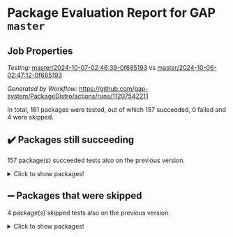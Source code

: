 # Package Evaluation Report for GAP `master`

## Job Properties

*Testing:* [master/2024-10-07-02:46:39-0f685193](https://github.com/gap-system/PackageDistro/blob/data/reports/master/2024-10-07-02:46:39-0f685193) vs [master/2024-10-06-02:47:12-0f685193](https://github.com/gap-system/PackageDistro/blob/data/reports/master/2024-10-06-02:47:12-0f685193)

*Generated by Workflow:* https://github.com/gap-system/PackageDistro/actions/runs/11207542211

In total, 161 packages were tested, out of which 157 succeeded, 0 failed and 4 were skipped.

## :heavy_check_mark: Packages still succeeding

157 package(s) succeeded tests also on the previous version.
<details><summary>Click to show packages!</summary>

- 4ti2interface 2023.02-04 [(success)](https://github.com/gap-system/PackageDistro/actions/runs/11207542211/job/31150125566)
- ace 5.6.2 [(success)](https://github.com/gap-system/PackageDistro/actions/runs/11207542211/job/31150125708)
- aclib 1.3.2 [(success)](https://github.com/gap-system/PackageDistro/actions/runs/11207542211/job/31150125860)
- agt 0.3.1 [(success)](https://github.com/gap-system/PackageDistro/actions/runs/11207542211/job/31150126014)
- alnuth 3.2.1 [(success)](https://github.com/gap-system/PackageDistro/actions/runs/11207542211/job/31150126221)
- anupq 3.3.0 [(success)](https://github.com/gap-system/PackageDistro/actions/runs/11207542211/job/31150126371)
- atlasrep 2.1.9 [(success)](https://github.com/gap-system/PackageDistro/actions/runs/11207542211/job/31150126501)
- autodoc 2023.06.19 [(success)](https://github.com/gap-system/PackageDistro/actions/runs/11207542211/job/31150126628)
- automata 1.16 [(success)](https://github.com/gap-system/PackageDistro/actions/runs/11207542211/job/31150129737)
- automgrp 1.3.2 [(success)](https://github.com/gap-system/PackageDistro/actions/runs/11207542211/job/31150130104)
- autpgrp 1.11 [(success)](https://github.com/gap-system/PackageDistro/actions/runs/11207542211/job/31150130383)
- cap 2024.09-23 [(success)](https://github.com/gap-system/PackageDistro/actions/runs/11207542211/job/31150130582)
- caratinterface 2.3.6 [(success)](https://github.com/gap-system/PackageDistro/actions/runs/11207542211/job/31150132418)
- cddinterface 2024.09.02 [(success)](https://github.com/gap-system/PackageDistro/actions/runs/11207542211/job/31150132542)
- circle 1.6.6 [(success)](https://github.com/gap-system/PackageDistro/actions/runs/11207542211/job/31150132650)
- classicpres 1.22 [(success)](https://github.com/gap-system/PackageDistro/actions/runs/11207542211/job/31150132796)
- cohomolo 1.6.11 [(success)](https://github.com/gap-system/PackageDistro/actions/runs/11207542211/job/31150132926)
- congruence 1.2.7 [(success)](https://github.com/gap-system/PackageDistro/actions/runs/11207542211/job/31150133073)
- corefreesub 0.6 [(success)](https://github.com/gap-system/PackageDistro/actions/runs/11207542211/job/31150133229)
- corelg 1.57 [(success)](https://github.com/gap-system/PackageDistro/actions/runs/11207542211/job/31150133371)
- crime 1.6 [(success)](https://github.com/gap-system/PackageDistro/actions/runs/11207542211/job/31150133508)
- crisp 1.4.6 [(success)](https://github.com/gap-system/PackageDistro/actions/runs/11207542211/job/31150133639)
- crypting 0.10.5 [(success)](https://github.com/gap-system/PackageDistro/actions/runs/11207542211/job/31150133796)
- cryst 4.1.27 [(success)](https://github.com/gap-system/PackageDistro/actions/runs/11207542211/job/31150133931)
- crystcat 1.1.10 [(success)](https://github.com/gap-system/PackageDistro/actions/runs/11207542211/job/31150134076)
- ctbllib 1.3.9 [(success)](https://github.com/gap-system/PackageDistro/actions/runs/11207542211/job/31150134211)
- cubefree 1.19 [(success)](https://github.com/gap-system/PackageDistro/actions/runs/11207542211/job/31150134307)
- curlinterface 2.4.0 [(success)](https://github.com/gap-system/PackageDistro/actions/runs/11207542211/job/31150134443)
- cvec 2.8.2 [(success)](https://github.com/gap-system/PackageDistro/actions/runs/11207542211/job/31150134565)
- datastructures 0.3.1 [(success)](https://github.com/gap-system/PackageDistro/actions/runs/11207542211/job/31150134689)
- deepthought 1.0.7 [(success)](https://github.com/gap-system/PackageDistro/actions/runs/11207542211/job/31150134815)
- design 1.8 [(success)](https://github.com/gap-system/PackageDistro/actions/runs/11207542211/job/31150134945)
- difsets 2.3.1 [(success)](https://github.com/gap-system/PackageDistro/actions/runs/11207542211/job/31150135068)
- digraphs 1.9.0 [(success)](https://github.com/gap-system/PackageDistro/actions/runs/11207542211/job/31150135199)
- edim 1.3.8 [(success)](https://github.com/gap-system/PackageDistro/actions/runs/11207542211/job/31150135338)
- example 4.3.4 [(success)](https://github.com/gap-system/PackageDistro/actions/runs/11207542211/job/31150135491)
- examplesforhomalg 2023.10-01 [(success)](https://github.com/gap-system/PackageDistro/actions/runs/11207542211/job/31150135626)
- factint 1.6.3 [(success)](https://github.com/gap-system/PackageDistro/actions/runs/11207542211/job/31150135774)
- ferret 1.0.14 [(success)](https://github.com/gap-system/PackageDistro/actions/runs/11207542211/job/31150135911)
- fga 1.5.0 [(success)](https://github.com/gap-system/PackageDistro/actions/runs/11207542211/job/31150136054)
- fining 1.5.6 [(success)](https://github.com/gap-system/PackageDistro/actions/runs/11207542211/job/31150136190)
- float 1.0.5 [(success)](https://github.com/gap-system/PackageDistro/actions/runs/11207542211/job/31150136331)
- format 1.4.4 [(success)](https://github.com/gap-system/PackageDistro/actions/runs/11207542211/job/31150136472)
- forms 1.2.12 [(success)](https://github.com/gap-system/PackageDistro/actions/runs/11207542211/job/31150136608)
- fplsa 1.2.6 [(success)](https://github.com/gap-system/PackageDistro/actions/runs/11207542211/job/31150136746)
- fr 2.4.13 [(success)](https://github.com/gap-system/PackageDistro/actions/runs/11207542211/job/31150136898)
- francy 2.0.3 [(success)](https://github.com/gap-system/PackageDistro/actions/runs/11207542211/job/31150137063)
- fwtree 1.3 [(success)](https://github.com/gap-system/PackageDistro/actions/runs/11207542211/job/31150137220)
- gapdoc 1.6.7 [(success)](https://github.com/gap-system/PackageDistro/actions/runs/11207542211/job/31150137406)
- gauss 2023.08-01 [(success)](https://github.com/gap-system/PackageDistro/actions/runs/11207542211/job/31150137574)
- gaussforhomalg 2024.08-01 [(success)](https://github.com/gap-system/PackageDistro/actions/runs/11207542211/job/31150137745)
- gbnp 1.1.0 [(success)](https://github.com/gap-system/PackageDistro/actions/runs/11207542211/job/31150137880)
- generalizedmorphismsforcap 2024.09-02 [(success)](https://github.com/gap-system/PackageDistro/actions/runs/11207542211/job/31150138020)
- genss 1.6.9 [(success)](https://github.com/gap-system/PackageDistro/actions/runs/11207542211/job/31150138177)
- gradedmodules 2024.01-01 [(success)](https://github.com/gap-system/PackageDistro/actions/runs/11207542211/job/31150138328)
- gradedringforhomalg 2024.07-01 [(success)](https://github.com/gap-system/PackageDistro/actions/runs/11207542211/job/31150138469)
- grape 4.9.1 [(success)](https://github.com/gap-system/PackageDistro/actions/runs/11207542211/job/31150138606)
- groupoids 1.76 [(success)](https://github.com/gap-system/PackageDistro/actions/runs/11207542211/job/31150138751)
- grpconst 2.6.5 [(success)](https://github.com/gap-system/PackageDistro/actions/runs/11207542211/job/31150138937)
- guarana 0.96.3 [(success)](https://github.com/gap-system/PackageDistro/actions/runs/11207542211/job/31150139114)
- guava 3.19 [(success)](https://github.com/gap-system/PackageDistro/actions/runs/11207542211/job/31150139307)
- hap 1.65 [(success)](https://github.com/gap-system/PackageDistro/actions/runs/11207542211/job/31150139450)
- hapcryst 0.1.15 [(success)](https://github.com/gap-system/PackageDistro/actions/runs/11207542211/job/31150139581)
- hecke 1.5.4 [(success)](https://github.com/gap-system/PackageDistro/actions/runs/11207542211/job/31150139714)
- help 4.0 [(success)](https://github.com/gap-system/PackageDistro/actions/runs/11207542211/job/31150139837)
- homalg 2024.01-01 [(success)](https://github.com/gap-system/PackageDistro/actions/runs/11207542211/job/31150139979)
- homalgtocas 2023.11-01 [(success)](https://github.com/gap-system/PackageDistro/actions/runs/11207542211/job/31150140091)
- idrel 2.48 [(success)](https://github.com/gap-system/PackageDistro/actions/runs/11207542211/job/31150140225)
- images 1.3.3 [(success)](https://github.com/gap-system/PackageDistro/actions/runs/11207542211/job/31150140379)
- intpic 0.4.0 [(success)](https://github.com/gap-system/PackageDistro/actions/runs/11207542211/job/31150140511)
- io 4.9.0 [(success)](https://github.com/gap-system/PackageDistro/actions/runs/11207542211/job/31150140673)
- io_forhomalg 2023.02-04 [(success)](https://github.com/gap-system/PackageDistro/actions/runs/11207542211/job/31150140842)
- irredsol 1.4.4 [(success)](https://github.com/gap-system/PackageDistro/actions/runs/11207542211/job/31150141014)
- json 2.2.2 [(success)](https://github.com/gap-system/PackageDistro/actions/runs/11207542211/job/31150141180)
- jupyterkernel 1.5.1 [(success)](https://github.com/gap-system/PackageDistro/actions/runs/11207542211/job/31150141369)
- jupyterviz 1.5.6 [(success)](https://github.com/gap-system/PackageDistro/actions/runs/11207542211/job/31150141541)
- kan 1.37 [(success)](https://github.com/gap-system/PackageDistro/actions/runs/11207542211/job/31150141695)
- kbmag 1.5.11 [(success)](https://github.com/gap-system/PackageDistro/actions/runs/11207542211/job/31150141862)
- laguna 3.9.7 [(success)](https://github.com/gap-system/PackageDistro/actions/runs/11207542211/job/31150142039)
- liealgdb 2.2.1 [(success)](https://github.com/gap-system/PackageDistro/actions/runs/11207542211/job/31150142219)
- liepring 2.9.1 [(success)](https://github.com/gap-system/PackageDistro/actions/runs/11207542211/job/31150142413)
- liering 2.4.2 [(success)](https://github.com/gap-system/PackageDistro/actions/runs/11207542211/job/31150142573)
- linearalgebraforcap 2024.09-04 [(success)](https://github.com/gap-system/PackageDistro/actions/runs/11207542211/job/31150142738)
- lins 0.9 [(success)](https://github.com/gap-system/PackageDistro/actions/runs/11207542211/job/31150142890)
- localizeringforhomalg 2023.10-01 [(success)](https://github.com/gap-system/PackageDistro/actions/runs/11207542211/job/31150143032)
- loops 3.4.4 [(success)](https://github.com/gap-system/PackageDistro/actions/runs/11207542211/job/31150143200)
- lpres 1.1.1 [(success)](https://github.com/gap-system/PackageDistro/actions/runs/11207542211/job/31150143357)
- majoranaalgebras 1.5.2 [(success)](https://github.com/gap-system/PackageDistro/actions/runs/11207542211/job/31150143504)
- mapclass 1.4.6 [(success)](https://github.com/gap-system/PackageDistro/actions/runs/11207542211/job/31150143667)
- matgrp 0.70 [(success)](https://github.com/gap-system/PackageDistro/actions/runs/11207542211/job/31150143938)
- matricesforhomalg 2024.08-05 [(success)](https://github.com/gap-system/PackageDistro/actions/runs/11207542211/job/31150144126)
- modisom 3.0.0 [(success)](https://github.com/gap-system/PackageDistro/actions/runs/11207542211/job/31150144286)
- modulepresentationsforcap 2024.09-02 [(success)](https://github.com/gap-system/PackageDistro/actions/runs/11207542211/job/31150144436)
- modules 2024.01-01 [(success)](https://github.com/gap-system/PackageDistro/actions/runs/11207542211/job/31150144576)
- monoidalcategories 2024.09-05 [(success)](https://github.com/gap-system/PackageDistro/actions/runs/11207542211/job/31150144707)
- nconvex 2022.09-01 [(success)](https://github.com/gap-system/PackageDistro/actions/runs/11207542211/job/31150144850)
- nilmat 1.4.2 [(success)](https://github.com/gap-system/PackageDistro/actions/runs/11207542211/job/31150145001)
- nock 1.5 [(success)](https://github.com/gap-system/PackageDistro/actions/runs/11207542211/job/31150145198)
- normalizinterface 1.3.7 [(success)](https://github.com/gap-system/PackageDistro/actions/runs/11207542211/job/31150145347)
- nq 2.5.11 [(success)](https://github.com/gap-system/PackageDistro/actions/runs/11207542211/job/31150145472)
- numericalsgps 1.4.0 [(success)](https://github.com/gap-system/PackageDistro/actions/runs/11207542211/job/31150145600)
- openmath 11.5.3 [(success)](https://github.com/gap-system/PackageDistro/actions/runs/11207542211/job/31150145742)
- orb 4.9.1 [(success)](https://github.com/gap-system/PackageDistro/actions/runs/11207542211/job/31150145869)
- packagemanager 1.6 [(success)](https://github.com/gap-system/PackageDistro/actions/runs/11207542211/job/31150146008)
- patternclass 2.4.5 [(success)](https://github.com/gap-system/PackageDistro/actions/runs/11207542211/job/31150146153)
- permut 2.0.5 [(success)](https://github.com/gap-system/PackageDistro/actions/runs/11207542211/job/31150146268)
- polenta 1.3.10 [(success)](https://github.com/gap-system/PackageDistro/actions/runs/11207542211/job/31150146417)
- polymaking 0.8.7 [(success)](https://github.com/gap-system/PackageDistro/actions/runs/11207542211/job/31150146549)
- primgrp 3.4.4 [(success)](https://github.com/gap-system/PackageDistro/actions/runs/11207542211/job/31150146710)
- profiling 2.6.0 [(success)](https://github.com/gap-system/PackageDistro/actions/runs/11207542211/job/31150146856)
- qdistrnd 0.9.4 [(success)](https://github.com/gap-system/PackageDistro/actions/runs/11207542211/job/31150147001)
- qpa 1.35 [(success)](https://github.com/gap-system/PackageDistro/actions/runs/11207542211/job/31150147127)
- quagroup 1.8.4 [(success)](https://github.com/gap-system/PackageDistro/actions/runs/11207542211/job/31150147231)
- radiroot 2.9 [(success)](https://github.com/gap-system/PackageDistro/actions/runs/11207542211/job/31150147327)
- rcwa 4.7.1 [(success)](https://github.com/gap-system/PackageDistro/actions/runs/11207542211/job/31150147443)
- rds 1.8 [(success)](https://github.com/gap-system/PackageDistro/actions/runs/11207542211/job/31150147556)
- recog 1.4.2 [(success)](https://github.com/gap-system/PackageDistro/actions/runs/11207542211/job/31150147680)
- repndecomp 1.3.0 [(success)](https://github.com/gap-system/PackageDistro/actions/runs/11207542211/job/31150147837)
- repsn 3.1.2 [(success)](https://github.com/gap-system/PackageDistro/actions/runs/11207542211/job/31150147991)
- resclasses 4.7.3 [(success)](https://github.com/gap-system/PackageDistro/actions/runs/11207542211/job/31150148119)
- ringsforhomalg 2024.06-01 [(success)](https://github.com/gap-system/PackageDistro/actions/runs/11207542211/job/31150148243)
- sco 2023.08-01 [(success)](https://github.com/gap-system/PackageDistro/actions/runs/11207542211/job/31150148398)
- scscp 2.4.3 [(success)](https://github.com/gap-system/PackageDistro/actions/runs/11207542211/job/31150148522)
- semigroups 5.3.7 [(success)](https://github.com/gap-system/PackageDistro/actions/runs/11207542211/job/31150148657)
- sglppow 2.4 [(success)](https://github.com/gap-system/PackageDistro/actions/runs/11207542211/job/31150148814)
- sgpviz 0.999.6 [(success)](https://github.com/gap-system/PackageDistro/actions/runs/11207542211/job/31150148945)
- simpcomp 2.1.14 [(success)](https://github.com/gap-system/PackageDistro/actions/runs/11207542211/job/31150149111)
- singular 2024.06.03 [(success)](https://github.com/gap-system/PackageDistro/actions/runs/11207542211/job/31150149257)
- sl2reps 1.1 [(success)](https://github.com/gap-system/PackageDistro/actions/runs/11207542211/job/31150149413)
- sla 1.6.2 [(success)](https://github.com/gap-system/PackageDistro/actions/runs/11207542211/job/31150149545)
- smallantimagmas 0.2.12 [(success)](https://github.com/gap-system/PackageDistro/actions/runs/11207542211/job/31150149666)
- smallgrp 1.5.4 [(success)](https://github.com/gap-system/PackageDistro/actions/runs/11207542211/job/31150149801)
- smallsemi 0.7.1 [(success)](https://github.com/gap-system/PackageDistro/actions/runs/11207542211/job/31150149905)
- sonata 2.9.6 [(success)](https://github.com/gap-system/PackageDistro/actions/runs/11207542211/job/31150150023)
- sophus 1.27 [(success)](https://github.com/gap-system/PackageDistro/actions/runs/11207542211/job/31150150140)
- sotgrps 1.3 [(success)](https://github.com/gap-system/PackageDistro/actions/runs/11207542211/job/31150150261)
- spinsym 1.5.2 [(success)](https://github.com/gap-system/PackageDistro/actions/runs/11207542211/job/31150150382)
- standardff 1.0 [(success)](https://github.com/gap-system/PackageDistro/actions/runs/11207542211/job/31150150487)
- symbcompcc 1.3.2 [(success)](https://github.com/gap-system/PackageDistro/actions/runs/11207542211/job/31150150592)
- thelma 1.3 [(success)](https://github.com/gap-system/PackageDistro/actions/runs/11207542211/job/31150150697)
- tomlib 1.2.11 [(success)](https://github.com/gap-system/PackageDistro/actions/runs/11207542211/job/31150150813)
- toolsforhomalg 2024.09-01 [(success)](https://github.com/gap-system/PackageDistro/actions/runs/11207542211/job/31150150943)
- toric 1.9.6 [(success)](https://github.com/gap-system/PackageDistro/actions/runs/11207542211/job/31150151084)
- toricvarieties 2022.07.13 [(success)](https://github.com/gap-system/PackageDistro/actions/runs/11207542211/job/31150151240)
- transgrp 3.6.5 [(success)](https://github.com/gap-system/PackageDistro/actions/runs/11207542211/job/31150151608)
- typeset 1.2.2 [(success)](https://github.com/gap-system/PackageDistro/actions/runs/11207542211/job/31150151744)
- ugaly 4.1.3 [(success)](https://github.com/gap-system/PackageDistro/actions/runs/11207542211/job/31150151871)
- unipot 1.6 [(success)](https://github.com/gap-system/PackageDistro/actions/runs/11207542211/job/31150152037)
- unitlib 4.2.0 [(success)](https://github.com/gap-system/PackageDistro/actions/runs/11207542211/job/31150152206)
- utils 0.85 [(success)](https://github.com/gap-system/PackageDistro/actions/runs/11207542211/job/31150152355)
- uuid 0.7 [(success)](https://github.com/gap-system/PackageDistro/actions/runs/11207542211/job/31150152536)
- walrus 0.9991 [(success)](https://github.com/gap-system/PackageDistro/actions/runs/11207542211/job/31150152684)
- wedderga 4.10.5 [(success)](https://github.com/gap-system/PackageDistro/actions/runs/11207542211/job/31150152850)
- xmod 2.92 [(success)](https://github.com/gap-system/PackageDistro/actions/runs/11207542211/job/31150153009)
- xmodalg 1.23 [(success)](https://github.com/gap-system/PackageDistro/actions/runs/11207542211/job/31150153132)
- yangbaxter 0.10.6 [(success)](https://github.com/gap-system/PackageDistro/actions/runs/11207542211/job/31150153266)
- zeromqinterface 0.16 [(success)](https://github.com/gap-system/PackageDistro/actions/runs/11207542211/job/31150153434)
</details>

## :heavy_minus_sign: Packages that were skipped

4 package(s) skipped tests also on the previous version.
<details><summary>Click to show packages!</summary>

- browse 1.8.21 [(skipped)](https://github.com/gap-system/PackageDistro/actions/runs/11207542211/job/31149871020)
- itc 1.5.1 [(skipped)](https://github.com/gap-system/PackageDistro/actions/runs/11207542211/job/31149871020)
- polycyclic 2.16 [(skipped)](https://github.com/gap-system/PackageDistro/actions/runs/11207542211/job/31149871020)
- xgap 4.32 [(skipped)](https://github.com/gap-system/PackageDistro/actions/runs/11207542211/job/31149871020)
</details>

